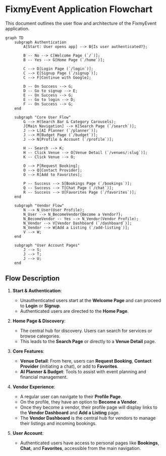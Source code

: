 # FixmyEvent Application Flowchart

This document outlines the user flow and architecture of the FixmyEvent application.

```mermaid
graph TD
    subgraph Authentication
        A[Start: User opens app] --> B{Is user authenticated?};

        B -- No --> C[Welcome Page (`/`)];
        B -- Yes --> G[Home Page (`/home`)];

        C --> D[Login Page (`/login`)];
        C --> E[Signup Page (`/signup`)];
        C --> F[Continue with Google];

        D -- On Success --> G;
        D -- Go to signup --> E;
        E -- On Success --> G;
        E -- Go to login --> D;
        F -- On Success --> G;
    end

    subgraph "Core User Flow"
        G --> H(Search Bar & Category Carousels);
        J[Main Navigation] --> K[Search Page (`/search`)];
        J --> L[AI Planner (`/planner`)];
        J --> M[Budget Page (`/budget`)];
        J --> N[Profile & Account (`/profile`)];
        
        H -- Search --> K;
        H -- Click Venue --> O[Venue Detail (`/venues/:slug`)];
        K -- Click Venue --> O;

        O --> P[Request Booking];
        O --> Q[Contact Provider];
        O --> R[Add to Favorites];

        P -- Success --> S[Bookings Page (`/bookings`)];
        Q -- Success --> T[Chat Page (`/chat`)];
        R -- Success --> U[Favorites Page (`/favorites`)];
    end

    subgraph "Vendor Flow"
        N --> N_User(User Profile);
        N_User --> N_BecomeVendor{Become a Vendor?};
        N_BecomeVendor -- Yes --> N_Vendor(Vendor Profile);
        N_Vendor --> V[Vendor Dashboard (`/dashboard`)];
        N_Vendor --> W[Add a Listing (`/add-listing`)];
        V --> W;
    end

    subgraph "User Account Pages"
        J --> S;
        J --> T;
        J --> U;
    end

```

## Flow Description

1.  **Start & Authentication**:
    *   Unauthenticated users start at the **Welcome Page** and can proceed to **Login** or **Signup**.
    *   Authenticated users are directed to the **Home Page**.

2.  **Home Page & Discovery**:
    *   The central hub for discovery. Users can search for services or browse categories.
    *   This leads to the **Search Page** or directly to a **Venue Detail** page.

3.  **Core Features**:
    *   **Venue Detail**: From here, users can **Request Booking**, **Contact Provider** (initiating a chat), or add to **Favorites**.
    *   **AI Planner & Budget**: Tools to assist with event planning and financial management.

4.  **Vendor Experience**:
    *   A regular user can navigate to their **Profile Page**.
    *   On the profile, they have an option to **Become a Vendor**.
    *   Once they become a vendor, their profile page will display links to the **Vendor Dashboard** and **Add a Listing** page.
    *   The **Vendor Dashboard** is the central hub for vendors to manage their listings and incoming bookings.

5.  **User Account**:
    *   Authenticated users have access to personal pages like **Bookings**, **Chat**, and **Favorites**, accessible from the main navigation.
```